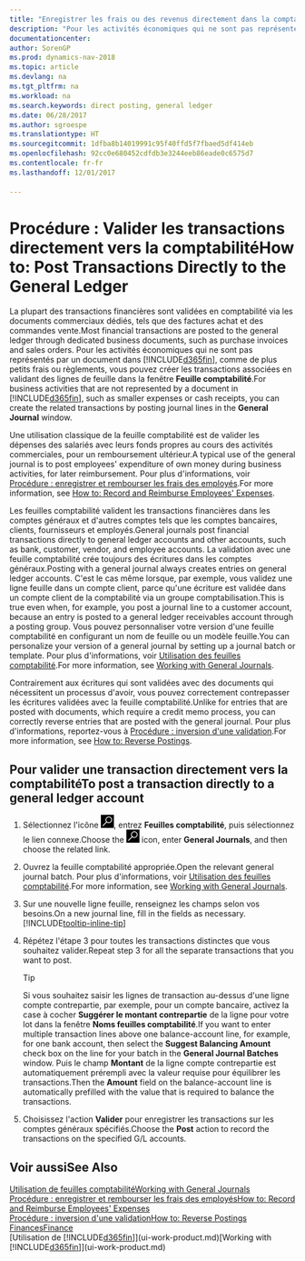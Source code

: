 ```yaml
---
title: "Enregistrer les frais ou des revenus directement dans la comptabilité"
description: "Pour les activités économiques qui ne sont pas représentés par un document, comme de plus petits frais ou règlements, vous pouvez créer les transactions associées en validant des lignes de feuille dans la fenêtre Feuille comptabilité."
documentationcenter: 
author: SorenGP
ms.prod: dynamics-nav-2018
ms.topic: article
ms.devlang: na
ms.tgt_pltfrm: na
ms.workload: na
ms.search.keywords: direct posting, general ledger
ms.date: 06/28/2017
ms.author: sgroespe
ms.translationtype: HT
ms.sourcegitcommit: 1dfba8b14019991c95f40ffd5f7fbaed5df414eb
ms.openlocfilehash: 92cc0e680452cdfdb3e3244eeb86eade0c6575d7
ms.contentlocale: fr-fr
ms.lasthandoff: 12/01/2017

---
```

# <a name="how-to-post-transactions-directly-to-the-general-ledger"></a><span data-ttu-id="a1274-103">Procédure : Valider les transactions directement vers la comptabilité</span><span class="sxs-lookup"><span data-stu-id="a1274-103">How to: Post Transactions Directly to the General Ledger</span></span>
<span data-ttu-id="a1274-104">La plupart des transactions financières sont validées en comptabilité via les documents commerciaux dédiés, tels que des factures achat et des commandes vente.</span><span class="sxs-lookup"><span data-stu-id="a1274-104">Most financial transactions are posted to the general ledger through dedicated business documents, such as purchase invoices and sales orders.</span></span> <span data-ttu-id="a1274-105">Pour les activités économiques qui ne sont pas représentés par un document dans [!INCLUDE[d365fin](includes/d365fin_md.md)], comme de plus petits frais ou règlements, vous pouvez créer les transactions associées en validant des lignes de feuille dans la fenêtre **Feuille comptabilité**.</span><span class="sxs-lookup"><span data-stu-id="a1274-105">For business activities that are not represented by a document in [!INCLUDE[d365fin](includes/d365fin_md.md)], such as smaller expenses or cash receipts, you can create the related transactions by posting journal lines in the **General Journal** window.</span></span>

<span data-ttu-id="a1274-106">Une utilisation classique de la feuille comptabilité est de valider les dépenses des salariés avec leurs fonds propres au cours des activités commerciales, pour un remboursement ultérieur.</span><span class="sxs-lookup"><span data-stu-id="a1274-106">A typical use of the general journal is to post employees' expenditure of own money during business activities, for later reimbursement.</span></span> <span data-ttu-id="a1274-107">Pour plus d'informations, voir [Procédure : enregistrer et rembourser les frais des employés](finance-how-record-reimburse-employee-expenses.md).</span><span class="sxs-lookup"><span data-stu-id="a1274-107">For more information, see [How to: Record and Reimburse Employees' Expenses](finance-how-record-reimburse-employee-expenses.md).</span></span>

<span data-ttu-id="a1274-108">Les feuilles comptabilité valident les transactions financières dans les comptes généraux et d'autres comptes tels que les comptes bancaires, clients, fournisseurs et employés.</span><span class="sxs-lookup"><span data-stu-id="a1274-108">General journals post financial transactions directly to general ledger accounts and other accounts, such as bank, customer, vendor, and employee accounts.</span></span> <span data-ttu-id="a1274-109">La validation avec une feuille comptabilité crée toujours des écritures dans les comptes généraux.</span><span class="sxs-lookup"><span data-stu-id="a1274-109">Posting with a general journal always creates entries on general ledger accounts.</span></span> <span data-ttu-id="a1274-110">C'est le cas même lorsque, par exemple, vous validez une ligne feuille dans un compte client, parce qu'une écriture est validée dans un compte client de la comptabilité via un groupe comptabilisation.</span><span class="sxs-lookup"><span data-stu-id="a1274-110">This is true even when, for example, you post a journal line to a customer account, because an entry is posted to a general ledger receivables account through a posting group.</span></span> <span data-ttu-id="a1274-111">Vous pouvez personnaliser votre version d'une feuille comptabilité en configurant un nom de feuille ou un modèle feuille.</span><span class="sxs-lookup"><span data-stu-id="a1274-111">You can personalize your version of a general journal by setting up a journal batch or template.</span></span> <span data-ttu-id="a1274-112">Pour plus d'informations, voir [Utilisation des feuilles comptabilité](ui-work-general-journals.md).</span><span class="sxs-lookup"><span data-stu-id="a1274-112">For more information, see [Working with General Journals](ui-work-general-journals.md).</span></span>

<span data-ttu-id="a1274-113">Contrairement aux écritures qui sont validées avec des documents qui nécessitent un processus d'avoir, vous pouvez correctement contrepasser les écritures validées avec la feuille comptabilité.</span><span class="sxs-lookup"><span data-stu-id="a1274-113">Unlike for entries that are posted with documents, which require a credit memo process, you can correctly reverse entries that are posted with the general journal.</span></span> <span data-ttu-id="a1274-114">Pour plus d'informations, reportez-vous à [Procédure : inversion d'une validation](finance-how-reverse-journal-posting.md).</span><span class="sxs-lookup"><span data-stu-id="a1274-114">For more information, see [How to: Reverse Postings](finance-how-reverse-journal-posting.md).</span></span>

## <a name="to-post-a-transaction-directly-to-a-general-ledger-account"></a><span data-ttu-id="a1274-115">Pour valider une transaction directement vers la comptabilité</span><span class="sxs-lookup"><span data-stu-id="a1274-115">To post a transaction directly to a general ledger account</span></span>
1. <span data-ttu-id="a1274-116">Sélectionnez l'icône ![Page ou état pour la recherche](media/ui-search/search_small.png "Page ou état pour la recherche"), entrez **Feuilles comptabilité**, puis sélectionnez le lien connexe.</span><span class="sxs-lookup"><span data-stu-id="a1274-116">Choose the ![Search for Page or Report](media/ui-search/search_small.png "Search for Page or Report icon") icon, enter **General Journals**, and then choose the related link.</span></span>
2. <span data-ttu-id="a1274-117">Ouvrez la feuille comptabilité appropriée.</span><span class="sxs-lookup"><span data-stu-id="a1274-117">Open the relevant general journal batch.</span></span> <span data-ttu-id="a1274-118">Pour plus d'informations, voir [Utilisation des feuilles comptabilité](ui-work-general-journals.md).</span><span class="sxs-lookup"><span data-stu-id="a1274-118">For more information, see [Working with General Journals](ui-work-general-journals.md).</span></span>
3. <span data-ttu-id="a1274-119">Sur une nouvelle ligne feuille, renseignez les champs selon vos besoins.</span><span class="sxs-lookup"><span data-stu-id="a1274-119">On a new journal line, fill in the fields as necessary.</span></span> [!INCLUDE[tooltip-inline-tip](includes/tooltip-inline-tip_md.md)]    
4. <span data-ttu-id="a1274-120">Répétez l'étape 3 pour toutes les transactions distinctes que vous souhaitez valider.</span><span class="sxs-lookup"><span data-stu-id="a1274-120">Repeat step 3 for all the separate transactions that you want to post.</span></span>

    > [!TIP]  
    > <span data-ttu-id="a1274-121">Si vous souhaitez saisir les lignes de transaction au-dessus d'une ligne compte contrepartie, par exemple, pour un compte bancaire, activez la case à cocher **Suggérer le montant contrepartie** de la ligne pour votre lot dans la fenêtre **Noms feuilles comptabilité**.</span><span class="sxs-lookup"><span data-stu-id="a1274-121">If you want to enter multiple transaction lines above one balance-account line, for example, for one bank account, then select the **Suggest Balancing Amount** check box on the line for your batch in the **General Journal Batches** window.</span></span> <span data-ttu-id="a1274-122">Puis le champ **Montant** de la ligne compte contrepartie est automatiquement prérempli avec la valeur requise pour équilibrer les transactions.</span><span class="sxs-lookup"><span data-stu-id="a1274-122">Then the **Amount** field on the balance-account line is automatically prefilled with the value that is required to balance the transactions.</span></span>
5. <span data-ttu-id="a1274-123">Choisissez l'action **Valider** pour enregistrer les transactions sur les comptes généraux spécifiés.</span><span class="sxs-lookup"><span data-stu-id="a1274-123">Choose the **Post** action to record the transactions on the specified G/L accounts.</span></span>

## <a name="see-also"></a><span data-ttu-id="a1274-124">Voir aussi</span><span class="sxs-lookup"><span data-stu-id="a1274-124">See Also</span></span>
[<span data-ttu-id="a1274-125">Utilisation de feuilles comptabilité</span><span class="sxs-lookup"><span data-stu-id="a1274-125">Working with General Journals</span></span>](ui-work-general-journals.md)  
[<span data-ttu-id="a1274-126">Procédure : enregistrer et rembourser les frais des employés</span><span class="sxs-lookup"><span data-stu-id="a1274-126">How to: Record and Reimburse Employees' Expenses</span></span>](finance-how-record-reimburse-employee-expenses.md)  
[<span data-ttu-id="a1274-127">Procédure : inversion d'une validation</span><span class="sxs-lookup"><span data-stu-id="a1274-127">How to: Reverse Postings</span></span>](finance-how-reverse-journal-posting.md)  
[<span data-ttu-id="a1274-128">Finances</span><span class="sxs-lookup"><span data-stu-id="a1274-128">Finance</span></span>](finance.md)  
<span data-ttu-id="a1274-129">[Utilisation de [!INCLUDE[d365fin](includes/d365fin_md.md)]](ui-work-product.md)</span><span class="sxs-lookup"><span data-stu-id="a1274-129">[Working with [!INCLUDE[d365fin](includes/d365fin_md.md)]](ui-work-product.md)</span></span>  

